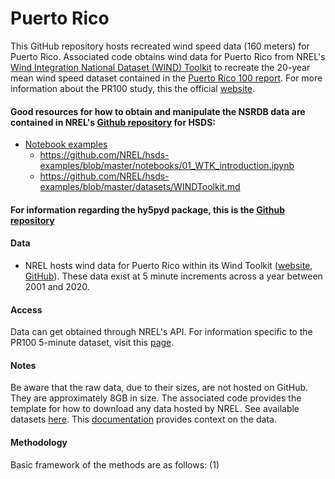 # Puerto Rico
This GitHub repository hosts recreated wind speed data (160 meters) for Puerto Rico. Associated code obtains wind data for Puerto Rico from NREL's [Wind Integration National Dataset (WIND) Toolkit](https://www.nrel.gov/grid/wind-toolkit.html) to recreate the 20-year mean wind speed dataset contained in the [Puerto Rico 100 report](https://www.nrel.gov/docs/fy24osti/88615.pdf). For more information about the PR100 study, this the official [website](https://pr100.gov/).

#### Good resources for how to obtain and manipulate the NSRDB data are contained in NREL's [Github repository](https://github.com/NREL/hsds-examples) for HSDS:
* [Notebook examples](https://github.com/NREL/hsds-examples/tree/master/notebooks)
    *  https://github.com/NREL/hsds-examples/blob/master/notebooks/01_WTK_introduction.ipynb
    *  https://github.com/NREL/hsds-examples/blob/master/datasets/WINDToolkit.md

#### For information regarding the hy5pyd package, this is the [Github repository](https://github.com/HDFGroup/h5pyd)

#### Data
* NREL hosts wind data for Puerto Rico within its Wind Toolkit ([website](https://www.nrel.gov/grid/wind-toolkit.html), [GitHub](https://github.com/NREL/hsds-examples/blob/master/datasets/WINDToolkit.md)). These data exist at 5 minute increments across a year between 2001 and 2020.

#### Access
Data can get obtained through NREL's API. For information specific to the PR100 5-minute dataset, visit this [page](https://developer.nrel.gov/docs/wind/wind-toolkit/wtk-pr100-5min-download/).

#### Notes
Be aware that the raw data, due to their sizes, are not hosted on GitHub. They are approximately 8GB in size. The associated code provides the template for how to download any data hosted by NREL. See available datasets [here](https://github.com/NREL/hsds-examples/blob/master/datasets/WINDToolkit.md). This [documentation](https://www.nrel.gov/hpc/eagle-wind-dataset.html) provides context on the data.

#### Methodology
Basic framework of the methods are as follows:
(1) 
